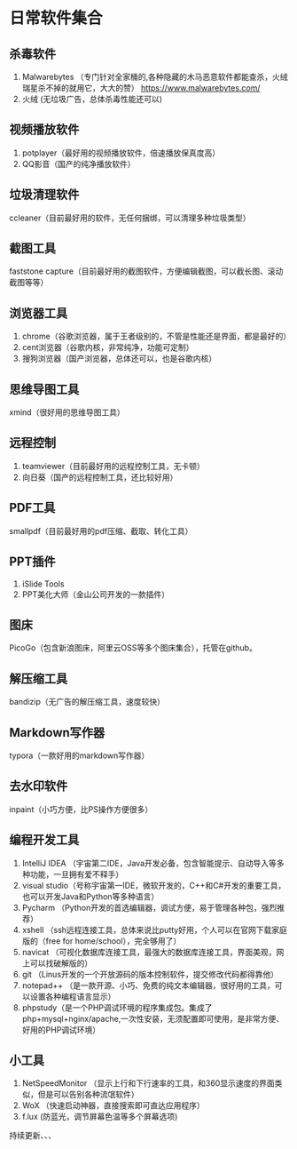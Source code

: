 # 日常软件集合

## 杀毒软件

1. Malwarebytes （专门针对全家桶的,各种隐藏的木马恶意软件都能查杀，火绒瑞星杀不掉的就用它，大大的赞） 
<https://www.malwarebytes.com/>
2. 火绒 (无垃圾广告，总体杀毒性能还可以)



## 视频播放软件

1. potplayer（最好用的视频播放软件，倍速播放保真度高）
2. QQ影音（国产的纯净播放软件）

## 垃圾清理软件

ccleaner（目前最好用的软件，无任何捆绑，可以清理多种垃圾类型）

## 截图工具

faststone capture（目前最好用的截图软件，方便编辑截图，可以截长图、滚动截图等等）

## 浏览器工具

1. chrome（谷歌浏览器，属于王者级别的，不管是性能还是界面，都是最好的）
2. cent浏览器（谷歌内核，非常纯净，功能可定制）
3. 搜狗浏览器（国产浏览器，总体还可以，也是谷歌内核）

## 思维导图工具

xmind（很好用的思维导图工具）

## 远程控制

1. teamviewer（目前最好用的远程控制工具，无卡顿）
2. 向日葵（国产的远程控制工具，还比较好用）

## PDF工具

smallpdf（目前最好用的pdf压缩、截取、转化工具）

## PPT插件

1. iSlide Tools
2. PPT美化大师（金山公司开发的一款插件）

## 图床

PicoGo（包含新浪图床，阿里云OSS等多个图床集合），托管在github。

## 解压缩工具

bandizip（无广告的解压缩工具，速度较快）

## Markdown写作器

typora（一款好用的markdown写作器）

## 去水印软件

inpaint（小巧方便，比PS操作方便很多）

## 编程开发工具

1. IntelliJ IDEA （宇宙第二IDE，Java开发必备，包含智能提示、自动导入等多种功能，一旦拥有爱不释手）
2. visual studio（号称宇宙第一IDE，微软开发的，C++和C#开发的重要工具，也可以开发Java和Python等多种语言）
3. Pycharm （Python开发的首选编辑器，调试方便，易于管理各种包，强烈推荐）
4. xshell （ssh远程连接工具，总体来说比putty好用，个人可以在官网下载家庭版的（free for home/school），完全够用了）
5. navicat （可视化数据库连接工具，最强大的数据库连接工具，界面美观，网上可以找破解版的）
6. git （Linus开发的一个开放源码的版本控制软件，提交修改代码都得靠他）
7. notepad++ （是一款开源、小巧、免费的纯文本编辑器，很好用的工具，可以设置各种编程语言显示）
8. phpstudy（是一个PHP调试环境的程序集成包。集成了php+mysql+nginx/apache,一次性安装，无须配置即可使用，是非常方便、好用的PHP调试环境）

## 小工具

1. NetSpeedMonitor （显示上行和下行速率的工具，和360显示速度的界面类似，但是可以告别各种流氓软件）
2. WoX （快速启动神器，直接搜索即可直达应用程序）
3. f.lux  (防蓝光，调节屏幕色温等多个屏幕选项)

持续更新、、、
